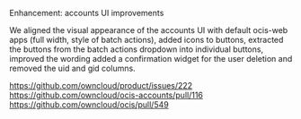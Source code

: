 Enhancement: accounts UI improvements

We aligned the visual appearance of the accounts UI with default ocis-web apps (full width, style of batch actions), added icons to buttons, extracted the buttons from the batch actions dropdown into individual buttons, improved the wording added a confirmation widget for the user deletion and removed the uid and gid columns.

https://github.com/owncloud/product/issues/222
https://github.com/owncloud/ocis-accounts/pull/116
https://github.com/owncloud/ocis/pull/549
